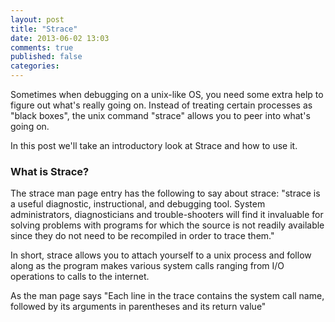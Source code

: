 ```yaml
---
layout: post
title: "Strace"
date: 2013-06-02 13:03
comments: true
published: false
categories:
---
```


Sometimes when debugging on a unix-like OS, you need some extra help to figure
out what's really going on. Instead of treating certain processes as "black
boxes", the unix command "strace" allows you to peer into what's going on.

In this post we'll take an introductory look at Strace and how to use it.

### What is Strace?

The strace man page entry has the following to say about strace:
"strace is a useful diagnostic, instructional, and debugging tool.  System
administrators, diagnosticians and trouble-shooters will find it invaluable for
solving problems with  programs for which  the source is not readily available
since they do not need to be recompiled in order to trace them."

In short, strace allows you to attach yourself to a unix process and follow
along as the program makes various system calls ranging from I/O operations to
calls to the internet.

As the man page says "Each line in the trace contains the system call name,
followed by its arguments in parentheses and its return value"
